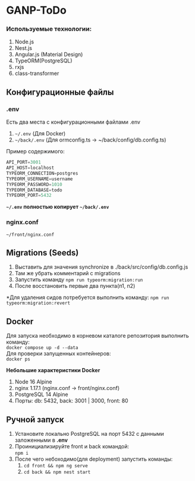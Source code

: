 # GANP-ToDo

### Используемые технологии:
1. Node.js
2. Nest.js
3. Angular.js (Material Design)
4. TypeORM(PostgreSQL)
5. rxjs
6. class-transformer

## Конфигурационные файлы

### .env
Есть два места с конфигурационными файлами .env
1. `~/.env` (Для Docker)
2. `~/back/.env` (Для ormconfig.ts -> ~/back/config/db.config.ts)

Пример содержимого:
```js
API_PORT=3001
API_HOST=localhost
TYPEORM_CONNECTION=postgres
TYPEORM_USERNAME=username
TYPEORM_PASSWORD=1010
TYPEORM_DATABASE=todo
TYPEORM_PORT=5432
```

**`~/.env` полностью копирует `~/back/.env`**

### nginx.conf
`~/front/nginx.conf`

## Migrations (Seeds)
1. Выставить для значения synchronize в ./back/src/config/db.config.js
2. Там же убрать комментарий с migrations
3. Запустить команду `npm run typeorm:migration:run`
4. После восстановить первые два пункта(п1, п2)

*Для удаления сидов потребуется выполнить команду: `npm run typeorm:migration:revert`

## Docker
Для запуска необходимо в корневом каталоге репозитория выполнить команду: </br>
`docker compose up -d --data` </br>
Для проверки запущенных контейнеров: </br>
`docker ps`

**Небольшие характеристики Docker**
1. Node 16 Alpine
2. nginx 1.17.1 (nginx.conf -> front/nginx.conf)
3. PostgreSQL 14 Alpine
4. Порты: db: 5432, back: 3001 | 3000, front: 80

## Ручной запуск
1. Установите локально PostgreSQL на порт 5432 с данными заложенными в **.env**
2. Проинициализируйте front и back командой: </br>
`npm i`
3. После чего небоходимо(для deployment) запустить команды: </br>
    1. `cd front && npm ng serve`
   2.  `cd back && npm nest start`
